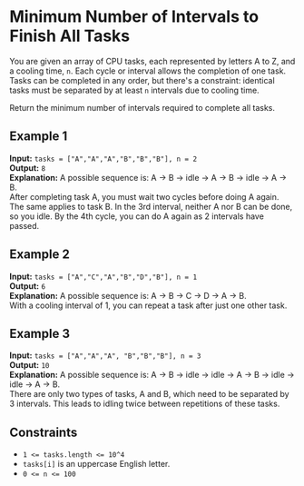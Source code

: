 # Minimum Number of Intervals to Finish All Tasks

You are given an array of CPU tasks, each represented by letters A to Z, and a cooling time, `n`. Each cycle or interval allows the completion of one task. Tasks can be completed in any order, but there's a constraint: identical tasks must be separated by at least `n` intervals due to cooling time.

Return the minimum number of intervals required to complete all tasks.

## Example 1

**Input:** `tasks = ["A","A","A","B","B","B"], n = 2`  
**Output:** `8`  
**Explanation:** A possible sequence is: A -> B -> idle -> A -> B -> idle -> A -> B.  
After completing task A, you must wait two cycles before doing A again. The same applies to task B. In the 3rd interval, neither A nor B can be done, so you idle. By the 4th cycle, you can do A again as 2 intervals have passed.

## Example 2

**Input:** `tasks = ["A","C","A","B","D","B"], n = 1`  
**Output:** `6`  
**Explanation:** A possible sequence is: A -> B -> C -> D -> A -> B.  
With a cooling interval of 1, you can repeat a task after just one other task.

## Example 3

**Input:** `tasks = ["A","A","A", "B","B","B"], n = 3`  
**Output:** `10`  
**Explanation:** A possible sequence is: A -> B -> idle -> idle -> A -> B -> idle -> idle -> A -> B.  
There are only two types of tasks, A and B, which need to be separated by 3 intervals. This leads to idling twice between repetitions of these tasks.

## Constraints

- `1 <= tasks.length <= 10^4`
- `tasks[i]` is an uppercase English letter.
- `0 <= n <= 100`
